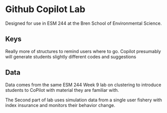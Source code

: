 # Github Copilot Lab

Designed for use in ESM 244 at the Bren School of Environmental Science.

## Keys

Really more of structures to remind users where to go. Copilot presumably will generate students slightly different codes and suggestions

## Data

Data comes from the same ESM 244 Week 9 lab on clustering to introduce students to CoPilot with material they are familiar with.

The Second part of lab uses simulation data from a single user fishery with index insurance and monitors their behavior change.
